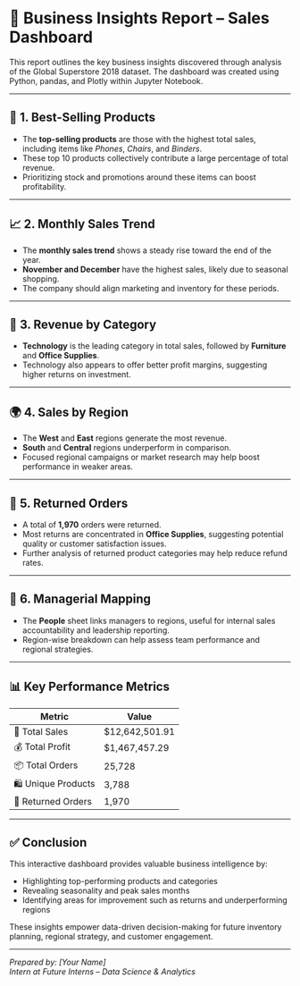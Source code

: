 # 📘 Business Insights Report – Sales Dashboard

This report outlines the key business insights discovered through analysis of the Global Superstore 2018 dataset. The dashboard was created using Python, pandas, and Plotly within Jupyter Notebook.

---

## 📌 1. Best-Selling Products
- The **top-selling products** are those with the highest total sales, including items like *Phones*, *Chairs*, and *Binders*.
- These top 10 products collectively contribute a large percentage of total revenue.
- Prioritizing stock and promotions around these items can boost profitability.

---

## 📈 2. Monthly Sales Trend
- The **monthly sales trend** shows a steady rise toward the end of the year.
- **November and December** have the highest sales, likely due to seasonal shopping.
- The company should align marketing and inventory for these periods.

---

## 🧩 3. Revenue by Category
- **Technology** is the leading category in total sales, followed by **Furniture** and **Office Supplies**.
- Technology also appears to offer better profit margins, suggesting higher returns on investment.

---

## 🌍 4. Sales by Region
- The **West** and **East** regions generate the most revenue.
- **South** and **Central** regions underperform in comparison.
- Focused regional campaigns or market research may help boost performance in weaker areas.

---

## 🔁 5. Returned Orders
- A total of **1,970** orders were returned.
- Most returns are concentrated in **Office Supplies**, suggesting potential quality or customer satisfaction issues.
- Further analysis of returned product categories may help reduce refund rates.

---

## 👤 6. Managerial Mapping
- The **People** sheet links managers to regions, useful for internal sales accountability and leadership reporting.
- Region-wise breakdown can help assess team performance and regional strategies.

---

## 📊 Key Performance Metrics

| Metric               | Value           |
|----------------------|-----------------|
| 🧾 Total Sales        | $12,642,501.91  |
| 💰 Total Profit       | $1,467,457.29   |
| 📦 Total Orders       | 25,728          |
| 🛍️ Unique Products    | 3,788           |
| 🔁 Returned Orders     | 1,970           |

---

## ✅ Conclusion
This interactive dashboard provides valuable business intelligence by:
- Highlighting top-performing products and categories
- Revealing seasonality and peak sales months
- Identifying areas for improvement such as returns and underperforming regions

These insights empower data-driven decision-making for future inventory planning, regional strategy, and customer engagement.

---

*Prepared by: [Your Name]*  
*Intern at Future Interns – Data Science & Analytics*
